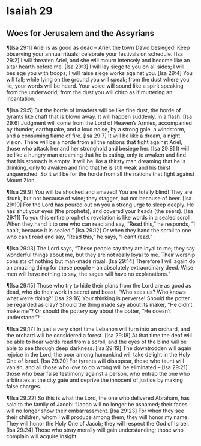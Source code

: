 # Isaiah 29

## Woes for Jerusalem and the Assyrians
¶[Isa 29:1] Ariel is as good as dead – Ariel, the town David besieged! Keep observing your annual rituals; celebrate your festivals on schedule.
[Isa 29:2] I will threaten Ariel, and she will mourn intensely and become like an altar hearth before me.
[Isa 29:3] I will lay siege to you on all sides; I will besiege you with troops; I will raise siege works against you.
[Isa 29:4] You will fall; while lying on the ground you will speak; from the dust where you lie, your words will be heard. Your voice will sound like a spirit speaking from the underworld; from the dust you will chirp as if muttering an incantation.

¶[Isa 29:5] But the horde of invaders will be like fine dust, the horde of tyrants like chaff that is blown away. It will happen suddenly, in a flash.
[Isa 29:6] Judgment will come from the Lord of Heaven’s Armies, accompanied by thunder, earthquake, and a loud noise, by a strong gale, a windstorm, and a consuming flame of fire.
[Isa 29:7] It will be like a dream, a night vision. There will be a horde from all the nations that fight against Ariel, those who attack her and her stronghold and besiege her.
[Isa 29:8] It will be like a hungry man dreaming that he is eating, only to awaken and find that his stomach is empty. It will be like a thirsty man dreaming that he is drinking, only to awaken and find that he is still weak and his thirst unquenched. So it will be for the horde from all the nations that fight against Mount Zion.

¶[Isa 29:9] You will be shocked and amazed! You are totally blind! They are drunk, but not because of wine; they stagger, but not because of beer.
[Isa 29:10] For the Lord has poured out on you a strong urge to sleep deeply. He has shut your eyes (the prophets), and covered your heads (the seers).
[Isa 29:11] To you this entire prophetic revelation is like words in a sealed scroll. When they hand it to one who can read and say, “Read this,” he responds, “I can’t, because it is sealed.”
[Isa 29:12] Or when they hand the scroll to one who can’t read and say, “Read this,” he says, “I can’t read.”

¶[Isa 29:13] The Lord says, “These people say they are loyal to me; they say wonderful things about me, but they are not really loyal to me. Their worship consists of nothing but man-made ritual.
[Isa 29:14] Therefore I will again do an amazing thing for these people – an absolutely extraordinary deed. Wise men will have nothing to say, the sages will have no explanations.”

¶[Isa 29:15] Those who try to hide their plans from the Lord are as good as dead, who do their work in secret and boast, “Who sees us? Who knows what we’re doing?”
[Isa 29:16] Your thinking is perverse! Should the potter be regarded as clay? Should the thing made say about its maker, “He didn’t make me”? Or should the pottery say about the potter, “He doesn’t understand”?

¶[Isa 29:17] In just a very short time Lebanon will turn into an orchard, and the orchard will be considered a forest.
[Isa 29:18] At that time the deaf will be able to hear words read from a scroll, and the eyes of the blind will be able to see through deep darkness.
[Isa 29:19] The downtrodden will again rejoice in the Lord; the poor among humankind will take delight in the Holy One of Israel.
[Isa 29:20] For tyrants will disappear, those who taunt will vanish, and all those who love to do wrong will be eliminated –
[Isa 29:21] those who bear false testimony against a person, who entrap the one who arbitrates at the city gate and deprive the innocent of justice by making false charges.

¶[Isa 29:22] So this is what the Lord, the one who delivered Abraham, has said to the family of Jacob: “Jacob will no longer be ashamed; their faces will no longer show their embarrassment.
[Isa 29:23] For when they see their children, whom I will produce among them, they will honor my name. They will honor the Holy One of Jacob; they will respect the God of Israel.
[Isa 29:24] Those who stray morally will gain understanding; those who complain will acquire insight.
